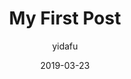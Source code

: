 ---
title: My First Post
excerpt: 一个时间旅行例子
date: 2019-03-23
tags:
  - react
  - demo
author: yidafu
status: draft
---